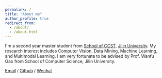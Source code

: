```yaml
---
permalink: /
title: "About me"
author_profile: true
redirect_from: 
  - /about/
  - /about.html
---
```


I'm a second year master student from [School of CCST](https://ccst.jlu.edu.cn/), [Jilin University](https://www.jlu.edu.cn/). My research interest includes Computer Vision, Data Mining, Machine Learning, and Multimodal Learning.
I am very fortunate to be advised by Prof. Wanfu Gao  from School of Computer Science, Jilin University.



[Email](mailto:txzhang23@mails.jlu.edu.cn) / [Github](https://github.com/jinmu12) / [Wechat](../images/ztx.png) 

